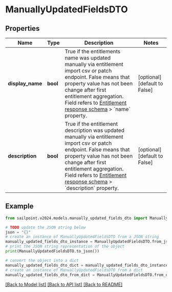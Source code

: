# ManuallyUpdatedFieldsDTO


## Properties

Name | Type | Description | Notes
------------ | ------------- | ------------- | -------------
**display_name** | **bool** | True if the entitlements name was updated manually via entitlement import csv or patch endpoint.  False means that property value has not been change after first entitlement aggregation. Field refers to [Entitlement response schema](https://developer.sailpoint.com/idn/api/beta/get-entitlement) &gt; &#x60;name&#x60; property. | [optional] [default to False]
**description** | **bool** | True if the entitlement description was updated manually via entitlement import csv or patch endpoint.  False means that property value has not been change after first entitlement aggregation. Field refers to [Entitlement response schema](https://developer.sailpoint.com/idn/api/beta/get-entitlement) &gt; &#x60;description&#x60; property. | [optional] [default to False]

## Example

```python
from sailpoint.v2024.models.manually_updated_fields_dto import ManuallyUpdatedFieldsDTO

# TODO update the JSON string below
json = "{}"
# create an instance of ManuallyUpdatedFieldsDTO from a JSON string
manually_updated_fields_dto_instance = ManuallyUpdatedFieldsDTO.from_json(json)
# print the JSON string representation of the object
print(ManuallyUpdatedFieldsDTO.to_json())

# convert the object into a dict
manually_updated_fields_dto_dict = manually_updated_fields_dto_instance.to_dict()
# create an instance of ManuallyUpdatedFieldsDTO from a dict
manually_updated_fields_dto_from_dict = ManuallyUpdatedFieldsDTO.from_dict(manually_updated_fields_dto_dict)
```
[[Back to Model list]](../README.md#documentation-for-models) [[Back to API list]](../README.md#documentation-for-api-endpoints) [[Back to README]](../README.md)


